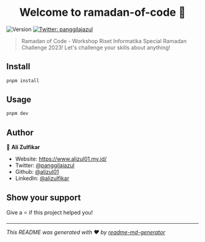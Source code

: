 <h1 align="center">Welcome to ramadan-of-code 👋</h1>
<p>
  <img alt="Version" src="https://img.shields.io/badge/version-0.0.1-blue.svg?cacheSeconds=2592000" />
  <a href="https://twitter.com/panggilajazul" target="_blank">
    <img alt="Twitter: panggilajazul" src="https://img.shields.io/twitter/follow/panggilajazul.svg?style=social" />
  </a>
</p>

> Ramadan of Code - Workshop Riset Informatika Special Ramadan Challenge 2023! Let's challenge your skills about anything!

## Install

```sh
pnpm install
```

## Usage

```sh
pnpm dev
```

## Author

👤 **Ali Zulfikar**

- Website: https://www.alizul01.my.id/
- Twitter: [@panggilajazul](https://twitter.com/panggilajazul)
- Github: [@alizul01](https://github.com/alizul01)
- LinkedIn: [@alizulfikar](https://linkedin.com/in/alizulfikar)

## Show your support

Give a ⭐️ if this project helped you!

---

_This README was generated with ❤️ by [readme-md-generator](https://github.com/kefranabg/readme-md-generator)_
